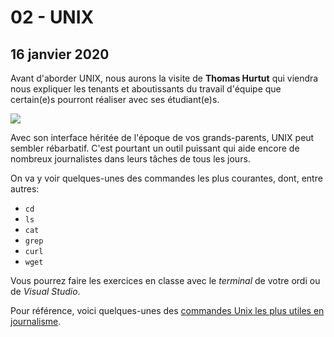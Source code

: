 # 02 - UNIX

## 16 janvier 2020

Avant d'aborder UNIX, nous aurons la visite de **Thomas Hurtut** qui viendra nous expliquer les tenants et aboutissants du travail d'équipe que certain\(e\)s pourront réaliser avec ses étudiant\(e\)s.

![](../.gitbook/assets/terminal.png)

Avec son interface héritée de l'époque de vos grands-parents, UNIX peut sembler rébarbatif. C'est pourtant un outil puissant qui aide encore de nombreux journalistes dans leurs tâches de tous les jours.

On va y voir quelques-unes des commandes les plus courantes, dont, entre autres:

* `cd`
* `ls`
* `cat`
* `grep`
* `curl`
* `wget`

Vous pourrez faire les exercices en classe avec le _terminal_ de votre ordi ou de _Visual Studio_.

Pour référence, voici quelques-unes des [commandes Unix les plus utiles en journalisme](https://medium.com/@jeanhuguesroy/unix-pour-journalistes-1352aad18f2a).

